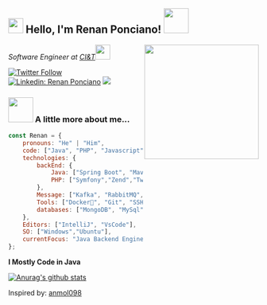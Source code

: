 <h2><img src="https://emojis.slackmojis.com/emojis/images/1531849430/4246/blob-sunglasses.gif?1531849430" width="30"/> Hello, I'm Renan Ponciano! <img src="https://media.giphy.com/media/12oufCB0MyZ1Go/giphy.gif" width="50"></h2>
<img align='right' src="https://media.giphy.com/media/M9gbBd9nbDrOTu1Mqx/giphy.gif" width="230">
<p><em>Software Engineer at <a href="https://ciandt.com/us/en-us">CI&T</a><img src="https://media.giphy.com/media/WUlplcMpOCEmTGBtBW/giphy.gif" width="30"> 
</em></p>

[![Twitter Follow](https://img.shields.io/twitter/follow/poncianorenan?label=Follow)](https://twitter.com/intent/follow?screen_name=poncianorenan)
[![Linkedin: Renan Ponciano](https://img.shields.io/badge/-Renan%20Ponciano-blue?style=flat-square&logo=Linkedin&logoColor=white&link=https://www.linkedin.com/in/renan-ponciano/)](https://www.linkedin.com/in/renan-ponciano/)
![](https://visitor-badge.glitch.me/badge?page_id=renanponcianop.renanponcianop)

### <img src="https://media.giphy.com/media/VgCDAzcKvsR6OM0uWg/giphy.gif" width="50"> A little more about me...  

```javascript
const Renan = {
    pronouns: "He" | "Him",
    code: ["Java", "PHP", "Javascript"],
    technologies: {
        backEnd: {
            Java: ["Spring Boot", "Maven", "Gradle", "Hibernate", "JPA", "JUnit","Mockito"],
            PHP: ["Symfony","Zend","Twig", "Blade"]
        },
        Message: ["Kafka", "RabbitMQ", "IBM MQ"],
        Tools: ["Docker🐳", "Git", "SSH"],
        databases: ["MongoDB", "MySql"],
    },
    Editors: ["IntelliJ", "VsCode"],
    SO: ["Windows","Ubuntu"],
    currentFocus: "Java Backend Engineer"
};
```

**I Mostly Code in Java**

[![Anurag's github stats](https://github-readme-stats.vercel.app/api/top-langs/?username=renanponcianop&layout=compact&theme=react)](https://github.com/anuraghazra/github-readme-stats)

Inspired by: [anmol098](https://github.com/anmol098)

